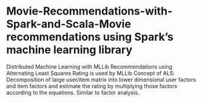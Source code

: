 # Movie-Recommendations-with-Spark-and-Scala-Movie recommendations using Spark’s machine learning library

Distributed Machine Learning with MLLib
Recommendations using Alternating Least Squares
Rating is used by MLLib
Concept of ALS:
Decomposition of large user/item matrix into lower dimensional user factors and item factors and estimate the rating by multiplying 
those factors according to the equations. Similar to factor analysis.
